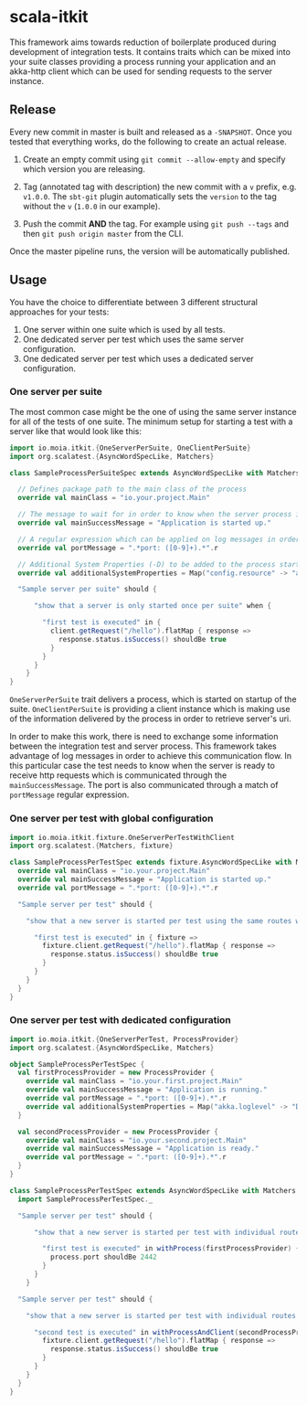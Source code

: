 # scala-itkit

This framework aims towards reduction of boilerplate produced during development of integration tests. It contains
traits which can be mixed into your suite classes providing a process running your application and an akka-http client
which can be used for sending requests to the server instance.

## Release

Every new commit in master is built and released as a
`-SNAPSHOT`. Once you tested that everything works, do the following
to create an actual release.

1. Create an empty commit using `git commit --allow-empty` and specify
   which version you are releasing.

2. Tag (annotated tag with description) the new commit with a `v`
prefix, e.g. `v1.0.0`.  The `sbt-git` plugin automatically sets the
`version` to the tag without the `v` (`1.0.0` in our example).

3. Push the commit **AND** the tag. For example using `git push --tags` and then `git push origin master` from the CLI.

Once the master pipeline runs, the version will be automatically published.

## Usage

You have the choice to differentiate between 3 different structural approaches for your tests:
1. One server within one suite which is used by all tests.
2. One dedicated server per test which uses the same server configuration.
3. One dedicated server per test which uses a dedicated server configuration.

### One server per suite

The most common case might be the one of using the same server instance for all of the tests of one suite. The minimum
setup for starting a test with a server like that would look like this:

```scala
import io.moia.itkit.{OneServerPerSuite, OneClientPerSuite}
import org.scalatest.{AsyncWordSpecLike, Matchers}

class SampleProcessPerSuiteSpec extends AsyncWordSpecLike with Matchers with OneServerPerSuite with OneClientPerSuite {

  // Defines package path to the main class of the process
  override val mainClass = "io.your.project.Main"

  // The message to wait for in order to know when the server process is ready to receive http requests.
  override val mainSuccessMessage = "Application is started up."

  // A regular expression which can be applied on log messages in order to communicate the port information.
  override val portMessage = ".*port: ([0-9]+).*".r

  // Additional System Properties (-D) to be added to the process start
  override val additionalSystemProperties = Map("config.resource" -> "application.conf", "akka.loglevel" -> "DEBUG")

  "Sample server per suite" should {

      "show that a server is only started once per suite" when {

        "first test is executed" in {
          client.getRequest("/hello").flatMap { response =>
            response.status.isSuccess() shouldBe true
          }
        }
      }
    }
}
```

`OneServerPerSuite` trait delivers a process, which is started on startup of the suite. `OneClientPerSuite` is providing
a client instance which is making use of the information delivered by the process in order to retrieve server's uri.

In order to make this work, there is need to exchange some information between the integration test and server process.
This framework takes advantage of log messages in order to achieve this communication flow. In this particular case the
test needs to know when the server is ready to receive http requests which is communicated through the
`mainSuccessMessage`. The port is also communicated through a match of `portMessage` regular expression.



### One server per test with global configuration

```scala
import io.moia.itkit.fixture.OneServerPerTestWithClient
import org.scalatest.{Matchers, fixture}

class SampleProcessPerTestSpec extends fixture.AsyncWordSpecLike with Matchers with OneServerPerTestWithClient {
  override val mainClass = "io.your.project.Main"
  override val mainSuccessMessage = "Application is started up."
  override val portMessage = ".*port: ([0-9]+).*".r

  "Sample server per test" should {

    "show that a new server is started per test using the same routes while using a get-fixture method" when {

      "first test is executed" in { fixture =>
        fixture.client.getRequest("/hello").flatMap { response =>
          response.status.isSuccess() shouldBe true
        }
      }
    }
  }
}
```

### One server per test with dedicated configuration

```scala
import io.moia.itkit.{OneServerPerTest, ProcessProvider}
import org.scalatest.{AsyncWordSpecLike, Matchers}

object SampleProcessPerTestSpec {
  val firstProcessProvider = new ProcessProvider {
    override val mainClass = "io.your.first.project.Main"
    override val mainSuccessMessage = "Application is running."
    override val portMessage = ".*port: ([0-9]+).*".r
    override val additionalSystemProperties = Map("akka.loglevel" -> "DEBUG")
  }

  val secondProcessProvider = new ProcessProvider {
    override val mainClass = "io.your.second.project.Main"
    override val mainSuccessMessage = "Application is ready."
    override val portMessage = ".*port: ([0-9]+).*".r
  }
}

class SampleProcessPerTestSpec extends AsyncWordSpecLike with Matchers with OneServerPerTest {
  import SampleProcessPerTestSpec._

  "Sample server per test" should {

      "show that a new server is started per test with individual routes while using loan-fixture method `withProcess`" when {

        "first test is executed" in withProcess(firstProcessProvider) { process =>
          process.port shouldBe 2442
        }
      }
    }

  "Sample server per test" should {

    "show that a new server is started per test with individual routes while using loan-fixture method `withProcessAndClient`" when {

      "second test is executed" in withProcessAndClient(secondProcessProvider) { fixture =>
        fixture.client.getRequest("/hello").flatMap { response =>
          response.status.isSuccess() shouldBe true
        }
      }
    }
  }
}
```
